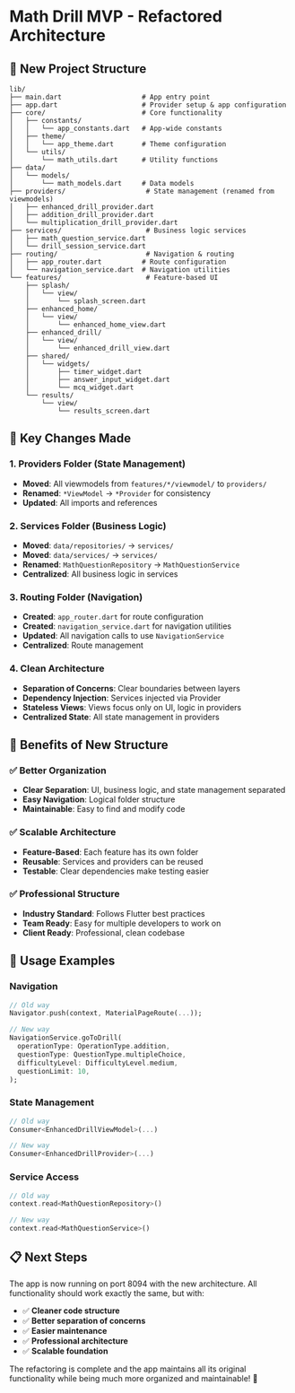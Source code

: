 # Math Drill MVP - Refactored Architecture

## 📁 New Project Structure

```
lib/
├── main.dart                    # App entry point
├── app.dart                     # Provider setup & app configuration
├── core/                        # Core functionality
│   ├── constants/
│   │   └── app_constants.dart   # App-wide constants
│   ├── theme/
│   │   └── app_theme.dart       # Theme configuration
│   └── utils/
│       └── math_utils.dart      # Utility functions
├── data/
│   └── models/
│       └── math_models.dart     # Data models
├── providers/                    # State management (renamed from viewmodels)
│   ├── enhanced_drill_provider.dart
│   ├── addition_drill_provider.dart
│   └── multiplication_drill_provider.dart
├── services/                     # Business logic services
│   ├── math_question_service.dart
│   └── drill_session_service.dart
├── routing/                      # Navigation & routing
│   ├── app_router.dart          # Route configuration
│   └── navigation_service.dart  # Navigation utilities
└── features/                     # Feature-based UI
    ├── splash/
    │   └── view/
    │       └── splash_screen.dart
    ├── enhanced_home/
    │   └── view/
    │       └── enhanced_home_view.dart
    ├── enhanced_drill/
    │   └── view/
    │       └── enhanced_drill_view.dart
    ├── shared/
    │   └── widgets/
    │       ├── timer_widget.dart
    │       ├── answer_input_widget.dart
    │       └── mcq_widget.dart
    └── results/
        └── view/
            └── results_screen.dart
```

## 🔄 Key Changes Made

### 1. **Providers Folder** (State Management)
- **Moved**: All viewmodels from `features/*/viewmodel/` to `providers/`
- **Renamed**: `*ViewModel` → `*Provider` for consistency
- **Updated**: All imports and references

### 2. **Services Folder** (Business Logic)
- **Moved**: `data/repositories/` → `services/`
- **Moved**: `data/services/` → `services/`
- **Renamed**: `MathQuestionRepository` → `MathQuestionService`
- **Centralized**: All business logic in services

### 3. **Routing Folder** (Navigation)
- **Created**: `app_router.dart` for route configuration
- **Created**: `navigation_service.dart` for navigation utilities
- **Updated**: All navigation calls to use `NavigationService`
- **Centralized**: Route management

### 4. **Clean Architecture**
- **Separation of Concerns**: Clear boundaries between layers
- **Dependency Injection**: Services injected via Provider
- **Stateless Views**: Views focus only on UI, logic in providers
- **Centralized State**: All state management in providers

## 🎯 Benefits of New Structure

### ✅ **Better Organization**
- **Clear Separation**: UI, business logic, and state management separated
- **Easy Navigation**: Logical folder structure
- **Maintainable**: Easy to find and modify code

### ✅ **Scalable Architecture**
- **Feature-Based**: Each feature has its own folder
- **Reusable**: Services and providers can be reused
- **Testable**: Clear dependencies make testing easier

### ✅ **Professional Structure**
- **Industry Standard**: Follows Flutter best practices
- **Team Ready**: Easy for multiple developers to work on
- **Client Ready**: Professional, clean codebase

## 🚀 Usage Examples

### **Navigation**
```dart
// Old way
Navigator.push(context, MaterialPageRoute(...));

// New way
NavigationService.goToDrill(
  operationType: OperationType.addition,
  questionType: QuestionType.multipleChoice,
  difficultyLevel: DifficultyLevel.medium,
  questionLimit: 10,
);
```

### **State Management**
```dart
// Old way
Consumer<EnhancedDrillViewModel>(...)

// New way
Consumer<EnhancedDrillProvider>(...)
```

### **Service Access**
```dart
// Old way
context.read<MathQuestionRepository>()

// New way
context.read<MathQuestionService>()
```

## 📋 Next Steps

The app is now running on port 8094 with the new architecture. All functionality should work exactly the same, but with:

- ✅ **Cleaner code structure**
- ✅ **Better separation of concerns**
- ✅ **Easier maintenance**
- ✅ **Professional architecture**
- ✅ **Scalable foundation**

The refactoring is complete and the app maintains all its original functionality while being much more organized and maintainable! 🎉

